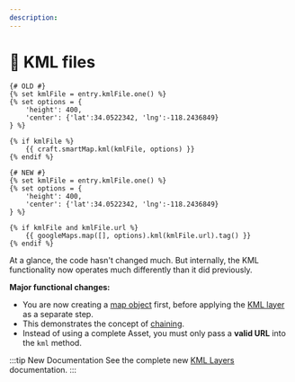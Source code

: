 ```yaml
---
description:
---
```


# 🔧 KML files

<update-message/>

```twig
{# OLD #}
{% set kmlFile = entry.kmlFile.one() %}
{% set options = {
    'height': 400,
    'center': {'lat':34.0522342, 'lng':-118.2436849}
} %}

{% if kmlFile %}
    {{ craft.smartMap.kml(kmlFile, options) }}
{% endif %}
```
```twig
{# NEW #}
{% set kmlFile = entry.kmlFile.one() %}
{% set options = {
    'height': 400,
    'center': {'lat':34.0522342, 'lng':-118.2436849}
} %}

{% if kmlFile and kmlFile.url %}
    {{ googleMaps.map([], options).kml(kmlFile.url).tag() }}
{% endif %}
```

At a glance, the code hasn't changed much. But internally, the KML functionality now operates much differently than it did previously.

**Major functional changes:**

- You are now creating a [map object](/dynamic-maps/basic-map-management/#map-locations-options) first, before applying the [KML layer](/dynamic-maps/universal-methods/#kml-url-options) as a separate step.
- This demonstrates the concept of [chaining](/dynamic-maps/chaining/).
- Instead of using a complete Asset, you must only pass a **valid URL** into the `kml` method.

:::tip New Documentation
See the complete new [KML Layers](/guides/kml-layers/) documentation.
:::
